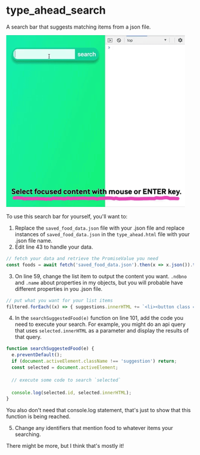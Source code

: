 # type_ahead_search
A search bar that suggests matching items from a json file.

![screenrecording](docs/ux_5-8.gif)

To use this search bar for yourself, you'll want to:

1. Replace the `saved_food_data.json` file with your .json file and replace instances of `saved_food_data.json` in the `type_ahead.html` file with your .json file name.
2. Edit line 43 to handle your data. 

  ```javascript
  // fetch your data and retrieve the PromiseValue you need
  const foods = await fetch('saved_food_data.json').then(x => x.json()).then(x => x.foods);
  ```

3. On line 59, change the list item to output the content you want. `.ndbno` and `.name` about properties in my objects, but you will probable have different properties in you .json file.
  ```javascript
  // put what you want for your list items
  filtered.forEach((x) => { suggestions.innerHTML += `<li><button class = "suggestion" id="${x.ndbno}">${x.name}</button></li>`; });
  ```

4. In the `searchSuggestedFood(e)` function on line 101, add the code you need to execute your search. For example, you might do an api query that uses `selected.innerHTML` as a parameter and display the results of that query.
  ```javascript
  function searchSuggestedFood(e) {
    e.preventDefault();
    if (document.activeElement.className !== 'suggestion') return;
    const selected = document.activeElement;

    // execute some code to search `selected`

    console.log(selected.id, selected.innerHTML);
  }
  ```

You also don't need that console.log statement, that's just to show that this function is being reached.

5. Change any identifiers that mention food to whatever items your searching.

There might be more, but I think that's mostly it!
